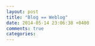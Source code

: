 ```yaml
---
layout: post
title: "Blog == Weblog"
date: 2014-05-14 23:06:38 +0400
comments: true
categories: 
---
```

